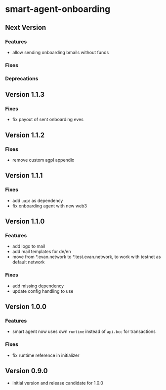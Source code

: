 # smart-agent-onboarding

## Next Version
### Features
- allow sending onboarding bmails without funds

### Fixes

### Deprecations


## Version 1.1.3
### Fixes
- fix payout of sent onboarding eves


## Version 1.1.2
### Fixes
- remove custom agpl appendix


## Version 1.1.1
### Fixes
- add `uuid` as dependency
- fix onboarding agent with new web3


## Version 1.1.0
### Features
- add logo to mail
- add mail templates for de/en
- move from *.evan.network to *.test.evan.network, to work with testnet as default network

### Fixes
- add missing dependency
- update config handling to use


## Version 1.0.0
### Features
- smart agent now uses own `runtime` instead of `api.bcc` for transactions

### Fixes
- fix runtime reference in initializer


## Version 0.9.0
- initial version and release candidate for 1.0.0
